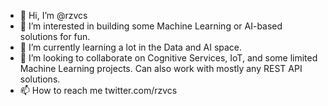 - 👋 Hi, I’m @rzvcs
- 👀 I’m interested in building some Machine Learning or AI-based solutions for fun.
- 🌱 I’m currently learning a lot in the Data and AI space.
- 💞️ I’m looking to collaborate on Cognitive Services, IoT, and some limited Machine Learning projects. Can also work with mostly any REST API solutions.
- 📫 How to reach me twitter.com/rzvcs
